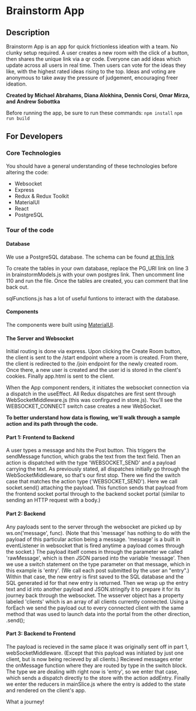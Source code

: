 # Brainstorm App

## Description

Brainstorm App is an app for quick frictionless ideation with a team. No clunky setup required. A user creates a new room with the click of a button, then shares the unique link via a qr code. Everyone can add ideas which update across all users in real time. Then users can vote for the ideas they like, with the highest rated ideas rising to the top. Ideas and voting are anonymous to take away the pressure of judgement, encouraging freer ideation.

**Created by Michael Abrahams, Diana Alokhina, Dennis Corsi, Omar Mirza, and Andrew Sobottka**

Before running the app, be sure to run these commands:
`npm install`
`npm run build`

## For Developers

### Core Technologies

You should have a general understanding of these technologies before altering the code:

- Websocket
- Express
- Redux & Redux Toolkit
- MaterialUI
- React
- PostgreSQL

### Tour of the code

#### Database

We use a PostgreSQL database. The schema can be found [at this link](https://drawsql.app/teams/goblin-shark/diagrams/brainstorm-app)

To create the tables in your own database, replace the PG_URI link on line 3 in brainstormModels.js with your own postgres link. Then uncomment line 110 and run the file. Once the tables are created, you can comment that line back out.

sqlFunctions.js has a lot of useful funtions to interact with the database.

#### Components

The components were built using [MaterialUI](https://mui.com/material-ui/).

#### The Server and Websocket

Initial routing is done via express. Upon clicking the Create Room button, the client is sent to the /start endpoint where a room is created. From there, the client is redirected to the /join endpoint for the newly created room. Once there, a new user is created and the user id is stored in the client's cookies. Finally app.html is sent to the client.

When the App component renders, it initiates the websocket connection via a dispatch in the useEffect. All Redux dispatches are first sent through WebSocketMiddleware.js (this was confirgured in store.js). You'll see the WEBSOCKET_CONNECT switch case creates a new WebSocket.

**To better understand how data is flowing, we'll walk through a sample action and its path through the code.**

#### Part 1: Frontend to Backend

A user types a message and hits the Post button. This triggers the sendMessage function, which grabs the text from the text field. Then an action is dispatched with the type 'WEBSOCKET_SEND' and a payload carrying the text. As previously stated, all dispatches initially go through the WebSocketMiddleware, so that's our first stop. There we find the switch case that matches the action type ('WEBSOCKET_SEND'). Here we call socket.send() attaching the payload. This function sends that payload from the frontend socket portal through to the backend socket portal (similar to sending an HTTP request with a body.)

#### Part 2: Backend

Any payloads sent to the server through the websocket are picked up by ws.on('message', func). (Note that this 'message' has nothing to do with the payload of this particular action being a message. 'message' is a built in eventListener in websocket that is fired anytime a payload comes through the socket.) The payload itself comes in through the parameter we called 'rawMessage', which is then JSON parsed into the variable 'message'. Then we use a switch statement on the type parameter on that message, which in this example is 'entry'. (We call each post submitted by the user an "entry".) Within that case, the new entry is first saved to the SQL database and the SQL generated id for that new entry is returned. Then we wrap up the entry text and id into another payload and JSON.stringify it to prepare it for its journey back through the websocket. The wsserver object has a property labeled 'clients' which is an array of all clients currently connected. Using a forEach we send the payload out to every connected client with the same method that was used to launch data into the portal from the other direction, .send();

#### Part 3: Backend to Frontend

The payload is recieved in the same place it was originally sent off in part 1, webSocketMiddleware. (Except that this payload was initiated by just one client, but is now being recieved by all clients.) Recieved messages enter the onMessage function where they are routed by type in the switch block. The type we are dealing with right now is 'entry', so we enter that case, which sends a dispatch directly to the store with the action addEntry. Finally we enter the reducers in mainSlice.js where the entry is added to the state and rendered on the client's app.

What a journey!
